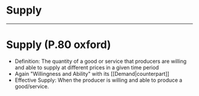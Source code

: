 # Supply
---
# Supply (P.80 oxford)

-   Definition: The quantity of a good or service that producers are willing and able to supply at different prices in a given time period
-   Again "Willingness and Ability" with its [[Demand|counterpart]]
-   Effective Supply: When the producer is willing and able to produce a good/service.